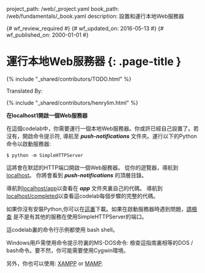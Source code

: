 project_path: /web/_project.yaml
book_path: /web/fundamentals/_book.yaml
description: 設置和運行本地Web服務器

{# wf_review_required #}
{# wf_updated_on: 2016-05-13 #}
{# wf_published_on: 2000-01-01 #}

# 運行本地Web服務器 {: .page-title }

{% include "_shared/contributors/TODO.html" %}


Translated By: 

{% include "_shared/contributors/henrylim.html" %}



**在localhost1開啟一個Web服務器**

在這個codelab中，你需要運行一個本地Web服務器。你或許已經自己設置了。若沒有，開啟命令提示符,
導航至 **_push-notifications_** 文件夾。運行以下的Python命令以啟動服務器:


    $ python -m SimpleHTTPServer
    

這將會在默認的HTTP端口開啟一個Web服務器。
從你的遊覽器，導航到[localhost](http://localhost)。
你將會看到 **_push-notifications_** 的頂層目錄。

導航到[localhost/app](http://localhost/app)以查看在 **_app_** 文件夾裏自己的代碼。
導航到[localhost/completed](http://localhost/completed)以查看這codelab每個步驟的完整的代碼。

如果你沒有安裝Python,你可以在[這裏](https://www.python.org/downloads/)下載。如果在啟動服務器時遇到問題，[請檢查](https://www.google.com/search?q=what+is+using+port) 是不是有其他的服務在使用SimpleHTTPServer的端口。

這codelab裏的命令行示例都使用 bash shell。

Windows用戶需使用命令提示符裏的MS-DOS命令: 檢查這指南裏相等的DOS / bash命令。要不然，你可能需要使用Cygwin環境。

另外，你也可以使用: [XAMPP](https://www.apachefriends.org/index.html) or [MAMP](https://www.mamp.info/en/).
